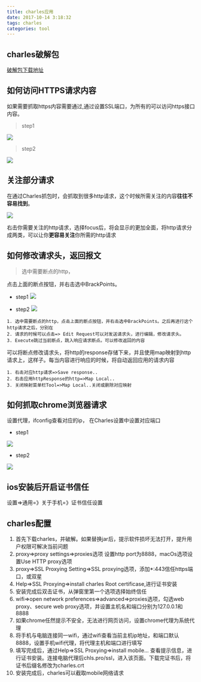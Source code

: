 ```yaml
---
title: charles应用
date: 2017-10-14 3:18:32
tags: charles
categories: tool
---
```


<div><!-- more--></div>


## charles破解包

[破解包下载地址](https://tools.zzzmode.com/mytools/charles/)

## 如何访问HTTPS请求内容
如果需要抓取https内容需要通过,通过设置SSL端口，为所有的可以访问https接口内容。

> step1

![](https://s10.mogucdn.com/mlcdn/c45406/190316_7klf427a2g3162djc8fiel8h4b56g_650x428.jpg)

> step2

![](https://s10.mogucdn.com/mlcdn/c45406/190316_0aa0j8dddll335g2ad35ch8838k54_592x442.jpg)

## 关注部分请求

在通过Charles抓包时，会抓取到很多http请求，这个时候所需关注的内容**往往不容易找到**。

![](https://s10.mogucdn.com/mlcdn/c45406/190316_5lkd46ijlllhfj4ehg962d9c79glk_1179x726.png)

右击你需要关注的http请求，选择focus后，将会显示的更加全面，将http请求分成两类，可以让你**更容易关注**你所需的http请求

## 如何修改请求头，返回报文

> 选中需要断点的http，

点击上面的断点按钮，并右击选中BrackPoints。

* step1
![](https://s10.mogucdn.com/mlcdn/c45406/190316_1egk5039j05akc7acf6377lkfb584_1178x727.png)

* step2
![](https://s10.mogucdn.com/mlcdn/c45406/190316_1igl6l4b4kld0ccll1gb2gcb06lkh_1176x723.png)


```
1. 选中需要断点的http，点击上面的断点按钮，并右击选中BrackPoints。之后再进行这个http请求之后，分别在
2. 请求的时候可以点击=> Edit Request可以对发送请求头，进行编辑，修改请求头。
3. Execute跳过当前断点，跳入响应请求断点。可以修改返回的内容
```

可以将断点修改请求头，将http的response存储下来，并且使用map映射到http请求上，这样子。每当内容进行响应的时候，将自动返回应用的请求内容

```
1. 右击对应http请求=>Save response..
2. 右击应用httpResponse的http=>Map Local..
3. 关闭映射菜单栏Tool=>Map Local..关闭或删除对应映射
```

## 如何抓取chrome浏览器请求

设置代理，ifconfig查看对应的ip，
在Charles设置中设置对应端口

* step1

![](https://s10.mogucdn.com/mlcdn/c45406/190316_288g40j79j72lfbgf1akk55khf3bf_640x488.png)

* step2

![](https://s10.mogucdn.com/mlcdn/c45406/190316_5i9b93b8aek34lfe4jcj0g892ejc7_592x505.png)


## ios安装后开启证书信任


设置=>通用=》关于手机=》证书信任设置


## charles配置

1. 首先下载charles，并破解。如果替换jar后，提示软件损坏无法打开，提升用户权限可解决当前问题
2. proxy=>proxy settings=>proxies选项 设置http port为8888，macOs选项设置Use HTTP proxy选项
3. proxy=>SSL Proxying Setting=>SSL proxying选项，添加*:443信任https端口，或双星
4. Help=>SSL Proxying=>install charles Root certificase,进行证书安装
5. 安装完成后双击证书，从弹窗里第一个选项选择始终信任
6. wifi=>open network preferences=>advanced=>proxies选项，勾选web proxy、secure web proxy选项，并设置主机名和端口分别为127.0.0.1和8888
7. 如果chrome任然提示不安全，无法进行网页访问，设置chrome代理为系统代理
8. 将手机与电脑连接同一wifi，通过wifi查看当前主机ip地址，和端口默认8888，设置手机wifi代理，将代理主机和端口进行填写
9. 填写完成后，通过Help=>SSL Proxying=>install mobile... 查看提示信息，进行证书安装。连接电脑代理后chls.pro/ssl，进入该页面。下载完证书后，将证书后缀名修改为charles.crt
10. 安装完成后，charles可以截取mobile网络请求


